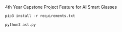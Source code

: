 4th Year Capstone Project Feature for AI Smart Glasses

```python
pip3 install -r requirements.txt

python3 asl.py
```